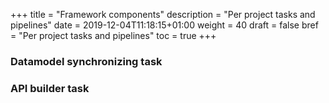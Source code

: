 +++
title = "Framework components"
description = "Per project tasks and pipelines"
date = 2019-12-04T11:18:15+01:00
weight = 40
draft = false
bref = "Per project tasks and pipelines"
toc = true
+++

### Datamodel synchronizing task

### API builder task

